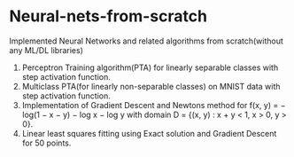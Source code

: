 # Neural-nets-from-scratch
Implemented Neural Networks and related algorithms from scratch(without any ML/DL libraries) 
1) Perceptron Training algorithm(PTA) for linearly separable classes with step activation function.
2) Multiclass PTA(for linearly non-separable classes) on MNIST data with step activation function.
3) Implementation of Gradient Descent and Newtons method for f(x, y) = − log(1 − x − y) − log x − log y with domain D = {(x, y) : x + y < 1, x > 0, y > 0}.
4) Linear least squares fitting using Exact solution and Gradient Descent for 50 points. 




